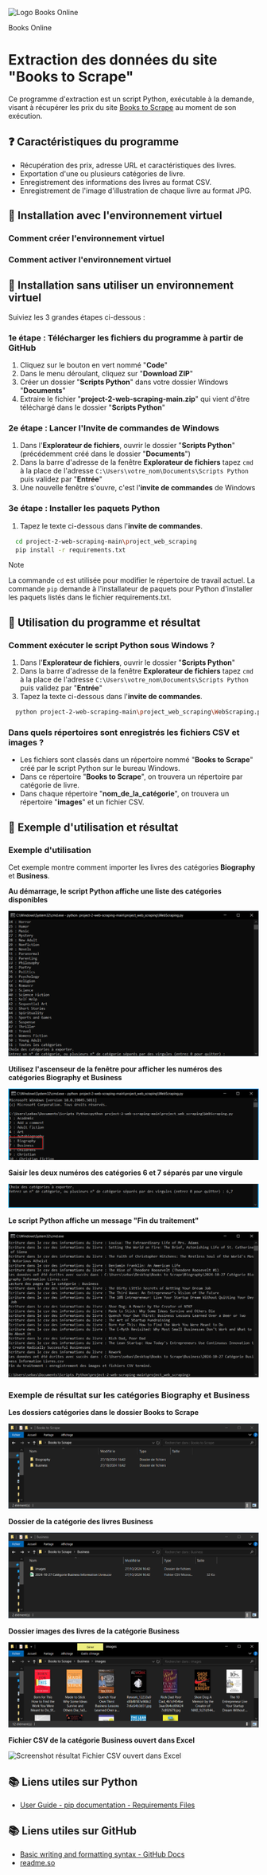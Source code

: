 
![Logo Books Online](https://user.oc-static.com/upload/2020/09/22/1600779540759_Online%20bookstore-01.png)

Books Online

# Extraction des données du site "Books to Scrape"

Ce programme d'extraction est un script Python, exécutable à la demande, visant à récupérer les prix du site [Books to Scrape](http://books.toscrape.com/) au moment de son exécution.

## ❓ Caractéristiques du programme

- Récupération des prix, adresse URL et caractéristiques des livres.
- Exportation d'une ou plusieurs catégories de livre.
- Enregistrement des informations des livres au format CSV.
- Enregistrement de l'image d'illustration de chaque livre au format JPG.

## 🤔 Installation avec l'environnement virtuel
### Comment créer l'environnement virtuel
### Comment activer l'environnement virtuel

## 🤔 Installation sans utiliser un environnement virtuel

Suiviez les 3 grandes étapes ci-dessous :

### 1e étape : Télécharger les fichiers du programme à partir de GitHub

1. Cliquez sur le bouton en vert nommé "__Code__"
2. Dans le menu déroulant, cliquez sur "__Download ZIP__"
3. Créer un dossier "__Scripts Python__" dans votre dossier Windows "__Documents__"
4. Extraire le fichier "__project-2-web-scraping-main.zip__" qui vient d'être téléchargé dans le dossier "__Scripts Python__"

### 2e étape : Lancer l'__Invite de commandes__ de Windows

1. Dans l'__Explorateur de fichiers__, ouvrir le dossier "__Scripts Python__" (précédemment créé dans le dossier "__Documents__")
2. Dans la barre d'adresse de la fenêtre __Explorateur de fichiers__ tapez `cmd` à la place de l'adresse `C:\Users\votre_nom\Documents\Scripts Python` puis validez par "__Entrée__"
3. Une nouvelle fenêtre s'ouvre, c'est l'__invite de commandes__ de Windows
 
### 3e étape : Installer les paquets Python

1. Tapez le texte ci-dessous dans l'__invite de commandes__.

```bash
  cd project-2-web-scraping-main\project_web_scraping
  pip install -r requirements.txt
```

>[!NOTE]
>La commande `cd` est utilisée pour modifier le répertoire de travail actuel.
>La commande `pip` demande à l'installateur de paquets pour Python d'installer les paquets listés dans le fichier requirements.txt.

## 📖 Utilisation du programme et résultat

### Comment exécuter le script Python sous Windows ?

1. Dans l'__Explorateur de fichiers__, ouvrir le dossier "__Scripts Python__"
2. Dans la barre d'adresse de la fenêtre __Explorateur de fichiers__ tapez `cmd` à la place de l'adresse `C:\Users\votre_nom\Documents\Scripts Python` puis validez par "__Entrée__"
3. Tapez la texte ci-dessous dans l'__invite de commandes__.

```bash
  python project-2-web-scraping-main\project_web_scraping\WebScraping.py
```

### Dans quels répertoires sont enregistrés les fichiers CSV et images ?

- Les fichiers sont classés dans un répertoire nommé "__Books to Scrape__" créé par le script Python sur le bureau Windows.
- Dans ce répertoire "__Books to Scrape__", on trouvera un répertoire par catégorie de livre.
- Dans chaque répertoire "__nom_de_la_catégorie__", on trouvera un répertoire "__images__" et un fichier CSV.

## 🧐 Exemple d'utilisation et résultat

### Exemple d'utilisation

Cet exemple montre comment importer les livres des catégories __Biography__ et __Business__.

**Au démarrage, le script Python affiche une liste des catégories disponibles**

![Screenshot utilisation liste des catégories disponibles](<docs/Use/2024-10-27 15_28_07-C__Windows_System32_cmd.exe - python  project-2-web-scraping-main_project_web_sc.png>)

**Utilisez l'ascenseur de la fenêtre pour afficher les numéros des catégories __Biography__ et __Business__**

![Screenshot utilisation catégories 6 et 7](<docs/Use/2024-10-27 15_59_36-C__Windows_System32_cmd.exe - python  project-2-web-scraping-main_project_web_sc.png>)

**Saisir les deux numéros des catégories 6 et 7 séparés par une virgule**

![Screenshot utilisation saisie des catégories](<docs/Use/2024-10-27 16_03_26-C__Windows_System32_cmd.exe - python  project-2-web-scraping-main_project_web_sc.png>)

**Le script Python affiche un message "Fin du traitement"**

![Screenshot utilisation fin du traitement](<docs/Use/2024-10-27 16_43_01-C__Windows_System32_cmd.exe.png>)

### Exemple de résultat sur les catégories __Biography__ et __Business__
**Les dossiers catégories dans le dossier Books to Scrape**

![Screenshot résultat Dossier Books to Scrape](<docs/Result/2024-10-27 16_49_30-Books to Scrape.png>)

**Dossier de la catégorie des livres Business**

![Screenshot résultat Dossier de la catégorie Business](<docs/Result/2024-10-27 16_50_06-Business.png>)

**Dossier images des livres de la catégorie Business**

![Screenshot résultat Dossier images des livres](<docs/Result/2024-10-27 16_51_50-images.png>)

**Fichier CSV de la catégorie Business ouvert dans Excel**

![Screenshot résultat Fichier CSV ouvert dans Excel](<docs/Result/2024-10-27 16_53_32-2024-10-27 Catégorie Business Information Livres.csv - Excel.png>)

## 📚 Liens utiles sur Python

 - [User Guide - pip documentation - Requirements Files](https://pip.pypa.io/en/stable/user_guide/#requirements-files)

## 📚 Liens utiles sur GitHub

 - [Basic writing and formatting syntax - GitHub Docs](https://docs.github.com/en/get-started/writing-on-github/getting-started-with-writing-and-formatting-on-github/basic-writing-and-formatting-syntax)
 - [readme.so](https://readme.so/fr)
